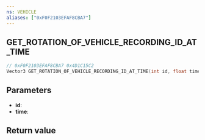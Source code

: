 ```yaml
---
ns: VEHICLE
aliases: ["0xF0F2103EFAF8CBA7"]
---
```

## GET_ROTATION_OF_VEHICLE_RECORDING_ID_AT_TIME

```c
// 0xF0F2103EFAF8CBA7 0x4D1C15C2
Vector3 GET_ROTATION_OF_VEHICLE_RECORDING_ID_AT_TIME(int id, float time);
```

## Parameters
* **id**:
* **time**:

## Return value
